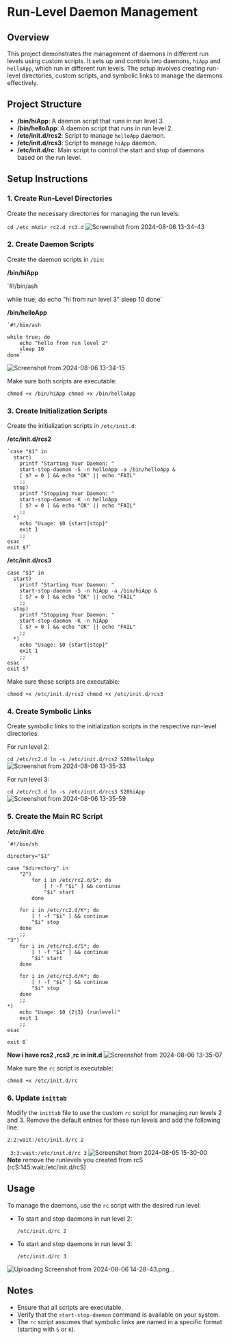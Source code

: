 # Run-Level Daemon Management

## Overview

This project demonstrates the management of daemons in different run levels using custom scripts. It sets up and controls two daemons, `hiApp` and `helloApp`, which run in different run levels. The setup involves creating run-level directories, custom scripts, and symbolic links to manage the daemons effectively.

## Project Structure

-   **/bin/hiApp**: A daemon script that runs in run level 3.
-   **/bin/helloApp**: A daemon script that runs in run level 2.
-   **/etc/init.d/rcs2**: Script to manage `helloApp` daemon.
-   **/etc/init.d/rcs3**: Script to manage `hiApp` daemon.
-   **/etc/init.d/rc**: Main script to control the start and stop of daemons based on the run level.

## Setup Instructions

### 1. Create Run-Level Directories

Create the necessary directories for managing the run levels:

`cd /etc
mkdir rc2.d rc3.d` 
![Screenshot from 2024-08-06 13-34-43](https://github.com/user-attachments/assets/396d197e-3b34-4b85-986e-46d8b50b9dab)


### 2. Create Daemon Scripts

Create the daemon scripts in `/bin`:

**/bin/hiApp**

`#!/bin/ash

while true; do
    echo "hi from run level 3"
    sleep 10
done` 


**/bin/helloApp**


	`#!/bin/ash
	
	while true; do
	    echo "hello from run level 2"
	    sleep 10
	done` 

![Screenshot from 2024-08-06 13-34-15](https://github.com/user-attachments/assets/d0580ca9-a1fa-45e6-b06b-9dd17369ae72)



Make sure both scripts are executable:


`chmod +x /bin/hiApp
chmod +x /bin/helloApp` 



### 3. Create Initialization Scripts

Create the initialization scripts in `/etc/init.d`:

**/etc/init.d/rcs2**
	
	`case "$1" in
	  start)
	    printf "Starting Your Daemon: "
	    start-stop-daemon -S -n helloApp -a /bin/helloApp &
	    [ $? = 0 ] && echo "OK" || echo "FAIL"
	    ;;
	  stop)
	    printf "Stopping Your Daemon: "
	    start-stop-daemon -K -n helloApp
	    [ $? = 0 ] && echo "OK" || echo "FAIL"
	    ;;
	  *)
	    echo "Usage: $0 {start|stop}"
	    exit 1
	    ;;
	esac
	exit $?` 

**/etc/init.d/rcs3**

	
	case "$1" in
	  start)
	    printf "Starting Your Daemon: "
	    start-stop-daemon -S -n hiApp -a /bin/hiApp &
	    [ $? = 0 ] && echo "OK" || echo "FAIL"
	    ;;
	  stop)
	    printf "Stopping Your Daemon: "
	    start-stop-daemon -K -n hiApp
	    [ $? = 0 ] && echo "OK" || echo "FAIL"
	    ;;
	  *)
	    echo "Usage: $0 {start|stop}"
	    exit 1
	    ;;
	esac
	exit $?

Make sure these scripts are executable:

`chmod +x /etc/init.d/rcs2
chmod +x /etc/init.d/rcs3` 

### 4. Create Symbolic Links

Create symbolic links to the initialization scripts in the respective run-level directories:

For run level 2: 

`cd /etc/rc2.d
ln -s /etc/init.d/rcs2 S20helloApp` 
![Screenshot from 2024-08-06 13-35-33](https://github.com/user-attachments/assets/015b2f0f-aaa4-4727-9dca-55a6f6171231)

For run level 3:

`cd /etc/rc3.d
ln -s /etc/init.d/rcs3 S20hiApp` 
![Screenshot from 2024-08-06 13-35-59](https://github.com/user-attachments/assets/e99dbc3b-06f2-4f0d-aba6-9782c5c32cd1)

### 5. Create the Main RC Script

**/etc/init.d/rc**

	`#!/bin/sh

	directory="$1"

	case "$directory" in
	    "2")
	        for i in /etc/rc2.d/S*; do
	            [ ! -f "$i" ] && continue
	            "$i" start 
	        done

        for i in /etc/rc2.d/K*; do
            [ ! -f "$i" ] && continue
            "$i" stop 
        done
        ;;
    "3")
        for i in /etc/rc3.d/S*; do
            [ ! -f "$i" ] && continue
            "$i" start 
        done

        for i in /etc/rc3.d/K*; do
            [ ! -f "$i" ] && continue
            "$i" stop 
        done
        ;;
    *)
        echo "Usage: $0 {2|3} (runlevel)"
        exit 1
        ;;
	esac

	exit 0` 
**Now i have rcs2 ,rcs3 ,rc in init.d**
![Screenshot from 2024-08-06 13-35-07](https://github.com/user-attachments/assets/c5ba3ac5-940d-45be-be12-f4b00f258f11)

Make sure the `rc` script is executable:

`chmod +x /etc/init.d/rc` 

### 6. Update `inittab`

Modify the `inittab` file to use the custom `rc` script for managing run levels 2 and 3. Remove the default entries for these run levels and add the following line:

`2:2:wait:/etc/init.d/rc 2` 

` 3:3:wait:/etc/init.d/rc 3` 
![Screenshot from 2024-08-05 15-30-00](https://github.com/user-attachments/assets/08ad06f1-ddd4-41e0-944f-67fe7bd30214)
**Note** remove the runlevels you created from rcS (rcS:145:wait:/etc/init.d/rcS)
## Usage

To manage the daemons, use the `rc` script with the desired run level:

-   To start and stop daemons in run level 2:
    
    `/etc/init.d/rc 2` 
    
-   To start and stop daemons in run level 3:

    `/etc/init.d/rc 3` 
    
![Uploading Screenshot from 2024-08-06 14-28-43.png…]()

## Notes

-   Ensure that all scripts are executable.
-   Verify that the `start-stop-daemon` command is available on your system.
-   The `rc` script assumes that symbolic links are named in a specific format (starting with `S` or `K`).
